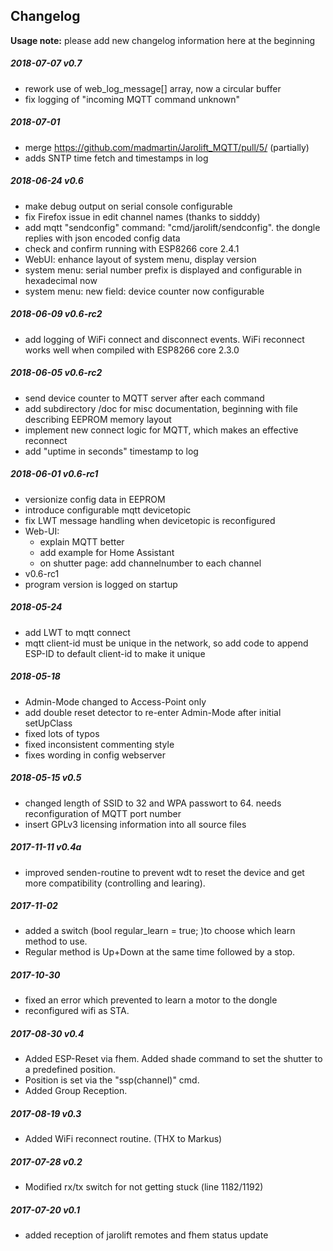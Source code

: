 ## Changelog

**Usage note:** please add new changelog information here at the beginning

##### 2018-07-07 v0.7
* rework use of web_log_message[] array, now a circular buffer
* fix logging of "incoming MQTT command unknown"

##### 2018-07-01
* merge https://github.com/madmartin/Jarolift_MQTT/pull/5/ (partially)
* adds SNTP time fetch and timestamps in log

##### 2018-06-24 v0.6
* make debug output on serial console configurable
* fix Firefox issue in edit channel names (thanks to sidddy)
* add mqtt "sendconfig" command: "cmd/jarolift/sendconfig". the dongle replies with json encoded config data
* check and confirm running with ESP8266 core 2.4.1
* WebUI: enhance layout of system menu, display version
* system menu: serial number prefix is displayed and configurable in hexadecimal now
* system menu: new field: device counter now configurable

##### 2018-06-09 v0.6-rc2
* add logging of WiFi connect and disconnect events. WiFi reconnect works well when compiled with ESP8266 core 2.3.0

##### 2018-06-05 v0.6-rc2
* send device counter to MQTT server after each command
* add subdirectory /doc for misc documentation, beginning with file describing EEPROM memory layout
* implement new connect logic for MQTT, which makes an effective reconnect
* add "uptime in seconds" timestamp to log

##### 2018-06-01 v0.6-rc1
* versionize config data in EEPROM
* introduce configurable mqtt devicetopic
* fix LWT message handling when devicetopic is reconfigured
* Web-UI:
  * explain MQTT better
  * add example for Home Assistant
  * on shutter page: add channelnumber to each channel
* v0.6-rc1
* program version is logged on startup

##### 2018-05-24
* add LWT to mqtt connect
* mqtt client-id must be unique in the network, so add code to append ESP-ID to default
  client-id to make it unique

##### 2018-05-18
* Admin-Mode changed to Access-Point only
* add double reset detector to re-enter Admin-Mode after initial setUpClass
* fixed lots of typos
* fixed inconsistent commenting style
* fixes wording in config webserver

##### 2018-05-15 v0.5
* changed length of SSID to 32 and WPA passwort to 64. needs reconfiguration of MQTT port number
* insert GPLv3 licensing information into all source files

##### 2017-11-11 v0.4a
* improved senden-routine to prevent wdt to reset the device and get more compatibility (controlling and learing).

##### 2017-11-02
* added a switch (bool regular_learn = true; )to choose which learn method to use.
* Regular method is Up+Down at the same time followed by a stop.

##### 2017-10-30
* fixed an error which prevented to learn a motor to the dongle
* reconfigured wifi as STA.

##### 2017-08-30 v0.4
* Added ESP-Reset via fhem. Added shade command to set the shutter to a predefined position.
* Position is set via the "ssp(channel)" cmd.
* Added Group Reception.

##### 2017-08-19 v0.3
* Added WiFi reconnect routine. (THX to Markus)

##### 2017-07-28 v0.2
* Modified rx/tx switch for not getting stuck (line 1182/1192)

##### 2017-07-20 v0.1
* added reception of jarolift remotes and fhem status update

